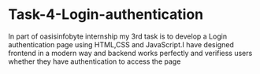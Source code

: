 # Task-4-Login-authentication
In part of oasisinfobyte internship my 3rd task is to develop a Login authentication page using HTML,CSS and JavaScript.I have designed frontend in a modern way and backend works perfectly and verifiess users whether they have authentication to access the page

